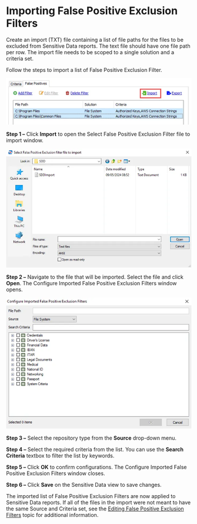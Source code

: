 # Importing False Positive Exclusion Filters

Create an import (TXT) file containing a list of file paths for the files to be excluded from
Sensitive Data reports. The text file should have one file path per row. The import file needs to be
scoped to a single solution and a criteria set.

Follow the steps to import a list of False Positive Exclusion Filter.

![Import on False Positives tab](../../../../../../static/img/product_docs/accessanalyzer/admin/settings/sensitivedata/exclusions/importfilter.webp)

**Step 1 –** Click **Import** to open the Select False Positive Exclusion Filter file to import
window.

![Select False Positive Exclusion Filter file to import window](../../../../../../static/img/product_docs/accessanalyzer/admin/settings/sensitivedata/exclusions/importfileexplorer.webp)

**Step 2 –** Navigate to the file that will be imported. Select the file and click **Open**. The
Configure Imported False Positive Exclusion Filters window opens.

![Configure Imported False Positive Exclusion Filters window](../../../../../../static/img/product_docs/accessanalyzer/admin/settings/sensitivedata/exclusions/configureexclusionfilterwindow.webp)

**Step 3 –** Select the repository type from the **Source** drop-down menu.

**Step 4 –** Select the required criteria from the list. You can use the **Search Criteria** textbox
to filter the list by keywords.

**Step 5 –** Click **OK** to confirm configurations. The Configure Imported False Positive Exclusion
Filters window closes.

**Step 6 –** Click **Save** on the Sensitive Data view to save changes.

The imported list of False Positive Exclusion Filters are now applied to Sensitive Data reports. If
all of the files in the import were not meant to have the same Source and Criteria set, see the
[Editing False Positive Exclusion Filters](edit.md) topic for additional information.
